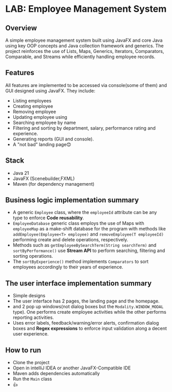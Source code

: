 # LAB: Employee Management System
## Overview
A simple employee management system built using JavaFX and core Java using key OOP concepts and Java collection framework and generics. The project reinforces the use of Lists, Maps, Generics, Iterators, Comparators, Comparable, and Streams while efficiently handling employee records.

## Features
All features are implemented to be accessed via console(some of them) and GUI designed using JavaFX. They include:
- Listing employees
- Creating employee
- Removing employee
- Updating employee using
- Searching employee by name
- Filtering and sorting by department, salary, performance rating and experience.
- Generating reports (GUI and console).
- A "not bad" landing page😊

## Stack
- Java 21
- JavaFX (Scenebuilder,FXML)
- Maven (for dependency management)

## Business logic implementation summary
- A generic `Employee` class, where the `employeeId` attribute can be any type to enforce <b>Code reusability</b>.
- `EmployeeDatabase` generic class employs the use of Maps with `employeeMap` as a make-shift database for the program with methods like `addEmployee(Employee<T> employee)` and `removeEmployee(T employeeId)` performing create and delete operations, respectively.
- Methods such as `getEmployeeBySearchTerm(String searchTerm)` and `sortByPerformance()`  use <b>Stream API</b> to perform searching, filtering and sorting operations.
- The `sortByExperience()` method implements `Comparators` to sort employees accordingly to their years of experience. 

## The user interface implementation summary
- Simple designs
- The user interface has 2 pages, the landing page and the homepage.
- and 2 pop up windows(not dialog boxes but the `Modality.WINDOW_MODAL` type). One performs create employee activities while the other performs reporting activities.
- Uses error labels, feedback/warning/error alerts, confirmation dialog boxes and <b>Regex expressions</b> to enforce input validation along a decent user experience.

## How to run
- Clone the project
- Open in intelliJ IDEA or another JavaFX-Compatible IDE
- Maven adds dependencies automatically
- Run the `Main` class
- 👍